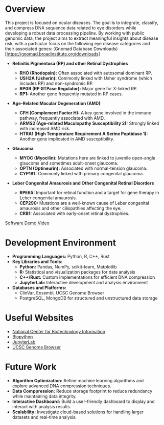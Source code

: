 # Overview

This project is focused on ocular diseases. The goal is to integrate, classify, and compress DNA sequence data related to eye disorders while developing a robust data processing pipeline. By working with public genomic data, the project aims to extract meaningful insights about disease risk, with a particular focus on the following eye disease categories and their associated genes:
(Gnomad Database Downloads)[https://gnomad.broadinstitute.org/downloads]

- **Retinitis Pigmentosa (RP) and other Retinal Dystrophies**
  - **RHO (Rhodopsin):** Often associated with autosomal dominant RP.
  - **USH2A (Usherin):** Commonly linked with Usher syndrome (which includes RP) and non-syndromic RP.
  - **RPGR (RP GTPase Regulator):** Major gene for X-linked RP.
  - **RP1:** Another gene frequently mutated in RP cases.

- **Age-Related Macular Degeneration (AMD)**
  - **CFH (Complement Factor H):** A key gene involved in the immune pathway, frequently associated with AMD.
  - **ARMS2 (Age-related Maculopathy Susceptibility 2):** Strongly linked with increased AMD risk.
  - **HTRA1 (High Temperature Requirement A Serine Peptidase 1):** Another gene implicated in AMD susceptibility.

- **Glaucoma**
  - **MYOC (Myocilin):** Mutations here are linked to juvenile open-angle glaucoma and sometimes adult-onset glaucoma.
  - **OPTN (Optineurin):** Associated with normal-tension glaucoma.
  - **CYP1B1:** Commonly linked with primary congenital glaucoma.

- **Leber Congenital Amaurosis and Other Congenital Retinal Disorders**
  - **RPE65:** Important for retinal function and a target for gene therapy in Leber congenital amaurosis.
  - **CEP290:** Mutations are a well-known cause of Leber congenital amaurosis and other ciliopathies affecting the eye.
  - **CRB1:** Associated with early-onset retinal dystrophies.

[Software Demo Video](https://youtu.be/SeiyMQ18j9A)

# Development Environment

- **Programming Languages:** Python, R, C++, Rust
- **Key Libraries and Tools:**
  - **Python:** Pandas, NumPy, scikit-learn, Matplotlib
  - **R:** Statistical and visualization packages for data analysis
  - **C++/Rust:** Custom implementations for efficient DNA compression
  - **JupyterLab:** Interactive development and analysis environment
- **Databases and Platforms:**
  - ClinVar, Ensembl, UCSC Genome Browser
  - PostgreSQL, MongoDB for structured and unstructured data storage

# Useful Websites

- [ National Center for Biotechnology Information](https://www.ncbi.nlm.nih.gov/)
- [Biopython](https://biopython.org/)
- [JupyterLab](https://jupyter.org/)
- [UCSC Genome Browser](https://genome.ucsc.edu/)

# Future Work

- **Algorithm Optimization:** Refine machine learning algorithms and explore advanced DNA compression techniques.
- **Data Comppression:** Reduce storage footprint to reduce redundancy while maintaining data integrity. 
- **Interactive Dashboard:** Build a user-friendly dashboard to display and interact with analysis results.
- **Scalability:** Investigate cloud-based solutions for handling larger datasets and real-time analysis.
